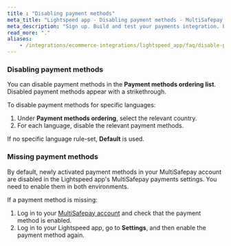 ```yaml
---
title : "Disabling payment methods"
meta_title: "Lightspeed app - Disabling payment methods - MultiSafepay Docs"
meta_description: "Sign up. Build and test your payments integration. Explore our products and services. Use our API Reference, SDKs, and wrappers. Get support."
read_more: "."
aliases:
    - /integrations/ecommerce-integrations/lightspeed_app/faq/disable-payment-methods/
---
```


### Disabling payment methods
You can disable payment methods in the **Payment methods ordering list**. Disabled payment methods appear with a strikethrough.

To disable payment methods for specific languages:

1. Under **Payment methods ordering**, select the relevant country.
2. For each language, disable the relevant payment methods. 

If no specific language rule-set, **Default** is used.

### Missing payment methods

By default, newly activated payment methods in your MultiSafepay account are disabled in the Lightspeed app's MultiSafepay payments settings. You need to enable them in both environments.

If a payment method is missing:

1. Log in to your [MultiSafepay account](https://docs.multisafepay.com/tools/multisafepay-control) and check that the payment method is enabled.
2. Log in to your Lightspeed app, go to **Settings**, and then enable the payment method again. 


